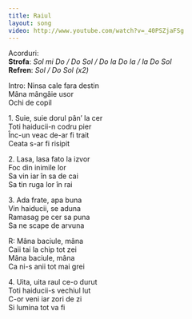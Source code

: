 ```yaml
---
title: Raiul
layout: song
video: http://www.youtube.com/watch?v=_40PSZjaFSg
---
```


Acorduri:  
**Strofa**: *Sol mi Do / Do Sol / Do la Do la / la Do Sol*  
**Refren**: *Sol / Do Sol (x2)*  


Intro: Ninsa cale fara destin  
Mâna mângâie usor  
Ochi de copil  


1\. Suie, suie dorul pân’ la cer  
Toti haiducii-n codru pier  
Înc-un veac de-ar fi trait  
Ceata s-ar fi risipit  


2\. Lasa, lasa fato la izvor  
Foc din inimile lor  
Sa vin iar în sa de cai  
Sa tin ruga lor în rai  


3\. Ada frate, apa buna  
Vin haiducii, se aduna  
Ramasag pe cer sa puna  
Sa ne scape de arvuna  


R: Mâna baciule, mâna  
Caii tai la chip tot zei  
Mâna baciule, mâna  
Ca ni-s anii tot mai grei  


4\. Uita, uita raul ce-o durut  
Toti haiducii-s vechiul lut  
C-or veni iar zori de zi  
Si lumina tot va fi  
